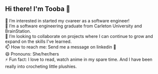 ## Hi there! I'm Tooba 👋

👀 I’m interested in started my cvareer as a software engineer! <br>
🌱 I’m a software engineering graduate from Carleton University and BrainStation. <br>
💞️ I’m looking to collaborate on projects where I can continue to grow and expand on the skills I've learned. <br>
📫 How to reach me: Send me a message on linkedin 🙂 <br>
😄 Pronouns: She/her/hers <br>
⚡ Fun fact: I love to read, watch anime in my spare time. And I have been really into crocheting little plushies. <br>

<!--
**ToobaKS/ToobaKS** is a ✨ _special_ ✨ repository because its `README.md` (this file) appears on your GitHub profile.

Here are some ideas to get you started:

- 🔭 I’m currently working on ...
- 🌱 I’m currently learning ...
- 👯 I’m looking to collaborate on ...
- 🤔 I’m looking for help with ...
- 💬 Ask me about ...
- 📫 How to reach me: ...
- 😄 Pronouns: ...
- ⚡ Fun fact: ...
-->

